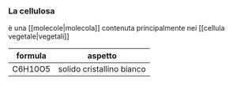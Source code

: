 ### La cellulosa
è una [[molecole|molecola]] contenuta principalmente nei [[cellula vegetale|vegetali]]

formula | aspetto
--------|--------
C6H10O5 | solido cristallino bianco

